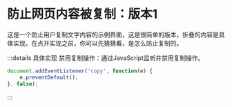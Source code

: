 # 防止网页内容被复制：版本1



这是一个防止用户复制文字内容的示例界面，这是很简单的版本，折叠的内容是具体实现。在点开实现之前，你可以先猜猜看，是怎么防止复制的。

:::details 具体实现
禁用复制操作：通过JavaScript监听并禁用复制操作。

```js
document.addEventListener('copy', function(e) {
    e.preventDefault();
}, false);

```
:::

<Version1 />

<script setup>
    import Version1 from "./Version1.vue";
</script>
